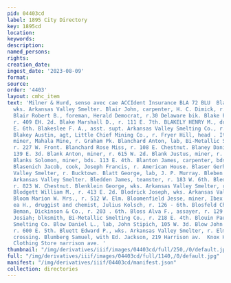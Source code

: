 ```yaml
---
pid: 04403cd
label: 1895 City Directory
key: 1895cd
location: 
keywords: 
description: 
named_persons: 
rights: 
creation_date: 
ingest_date: '2023-08-09'
format: 
source: 
order: '4403'
layout: cmhc_item
text: 'Milner & Hurd, senso avec cae ACCIdent Insurance BLA 72 BLU  Blair Archie,
  wks. Arkansas Valley Smelter. Blair John, carpenter, H. C. Dimick, r. 707 N. Orange.
  Blair Robert B., foreman, Herald Democrat, r.30 Delaware bik. Blake Fred W., teamster,
  r. 409 EH. 2d. Blake Marshall D., r. 111 E. 7th. BLAKELY HENRY M., dry goods, 142-144
  E. 6th. Blakeslee F. A., asst. supt. Arkansas Valley Smelting Co., r. at Smelter.
  Blakey Austin, agt, Little Chief Mining Co., r. Fryer Hill, head . Ith: Blamey Frank,
  miner, Mahala Mine, r. Graham Pk. Blanchard Anton, lab, Bi-Metallic Smelting Co.,
  r. 227 W. Front. Blanchard Rose Miss, r. 108 E. Chestnut. Blaney Daniel, lab, bds.
  139 E. 3d. Blank Anton, miner, r. 615 W. 2d. Blank Justus, miner, r. 521 E. 3d.
  Blanks Solomon, miner, bds. 113 E. 4th. Blanton James, carpenter, bds. 1315 Poplar.
  Blasenich Jacob, cook, Joseph Francis, r. American House. Blaser Gerhard, wks. Arkansas
  Valley Smelter, r. Bucktown. Blatt George, lab, J. P. Murray. Bleben Frank, helper,
  Arkansas Valley Smelter. Bledden James, teamster, r. 183 W. 6th. Bledsoe Charles,
  r. 823 W. Chestnut. Blenklein George, wks. Arkansas Valley Smelter, r. Bucktown.
  Blodgett William M., r. 413 E. 2d. Blodrick Joseph, wks. Arkansas Valley Smelter.
  Bloom Marion W. Mrs., r. 512 W. Elm. Bloomenfield Jesse, miner, Ibex Mining Co.
  ea H., druggist and chemist, Julius Kolsch, r. 126 - 6th. Blosfeld Charles E., foreman,
  Beman, Dickinson & Co., r. 203 . 6th. Bloss Alva F., assayer, r. 129 E. 3d. Bloss
  Josiah; blksmith, Bi-Metallic Smelting Co., r. 218 E. 4th. Blouin Paul, lab, Bi-Metallic
  Smelting Co. Blow Daniel L., lab, John Stipich, 105 W. 3d. Blow John J., mining,
  r. 600 E. 5th. Bluett Edward P., wks. Arkansas Valley Smelter, r. Elm w. of R. R.
  crossing. Blumberg Samuel, with Ed. Jackson, 219 Harrison av.  Knox Hats at Hayden’s
  Clothing Store narrison ave. '
thumbnail: "/img/derivatives/iiif/images/04403cd/full/250,/0/default.jpg"
full: "/img/derivatives/iiif/images/04403cd/full/1140,/0/default.jpg"
manifest: "/img/derivatives/iiif/04403cd/manifest.json"
collection: directories
---
```


